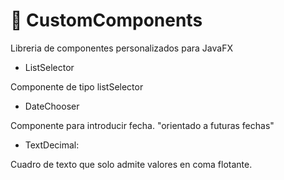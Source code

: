 # 📱 CustomComponents

Libreria de componentes personalizados para JavaFX

- ListSelector

Componente de tipo listSelector

- DateChooser

Componente para introducir fecha. "orientado a futuras fechas"

- TextDecimal:

Cuadro de texto que solo admite valores en coma flotante.